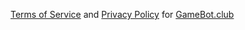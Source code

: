 [Terms of Service](https://gamebot.club/home/#terms) and [Privacy Policy](https://gamebot.club/home/#privacy) for [GameBot.club](https://gamebot.club/)
